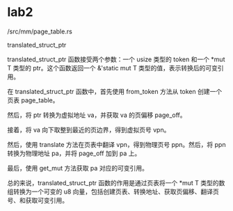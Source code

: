 # lab2

/src/mm/page_table.rs

translated_struct_ptr

translated_struct_ptr 函数接受两个参数：一个 usize 类型的 token 和一个 *mut T 类型的 ptr。这个函数返回一个 &'static mut T 类型的值，表示转换后的可变引用。

在 translated_struct_ptr 函数中，首先使用 from_token 方法从 token 创建一个页表 page_table。

然后，将 ptr 转换为虚拟地址 va，并获取 va 的页偏移 page_off。

接着，将 va 向下取整到最近的页边界，得到虚拟页号 vpn。

然后，使用 translate 方法在页表中翻译 vpn，得到物理页号 ppn。然后，将 ppn 转换为物理地址 pa，并将 page_off 加到 pa 上。

最后，使用 get_mut 方法获取 pa 对应的可变引用。

总的来说，translated_struct_ptr 函数的作用是通过页表将一个 *mut T 类型的数组转换为一个可变的 u8 向量，包括创建页表、转换地址、获取页偏移、翻译页号、和获取可变引用。